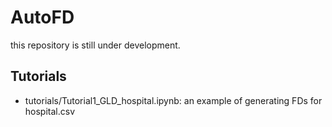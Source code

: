 # AutoFD
this repository is still under development.

## Tutorials
* tutorials/Tutorial1_GLD_hospital.ipynb: an example of generating FDs for hospital.csv
